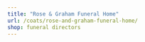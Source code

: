 ```yaml
---
title: "Rose & Graham Funeral Home"
url: /coats/rose-and-graham-funeral-home/
shop: funeral directors
---
```

